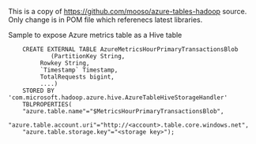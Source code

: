 This is a copy of https://github.com/mooso/azure-tables-hadoop source.
Only change is in POM file which referenecs latest libraries.

Sample to expose Azure metrics table as a Hive table

        CREATE EXTERNAL TABLE AzureMetricsHourPrimaryTransactionsBlob
                (PartitionKey String, 
        	 Rowkey String, 
        	 `Timestamp` Timestamp, 
        	 TotalRequests bigint, 
        	 ....)
        STORED BY 'com.microsoft.hadoop.azure.hive.AzureTableHiveStorageHandler'
        TBLPROPERTIES(
        "azure.table.name"="$MetricsHourPrimaryTransactionsBlob",
        "azure.table.account.uri"="http://<account>.table.core.windows.net",  
        "azure.table.storage.key"="<storage key>");

